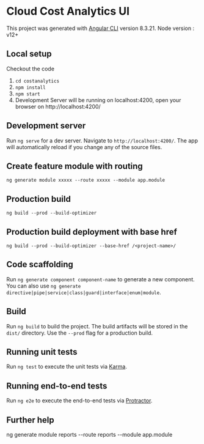# Cloud Cost Analytics UI

This project was generated with [Angular CLI](https://github.com/angular/angular-cli) version 8.3.21.
Node version : v12+

## Local setup
Checkout the code 
1. `cd costanalytics`
2. `npm install`
3. `npm start`
4. Development Server will be running on localhost:4200, open your browser on http://localhost:4200/

## Development server

Run `ng serve` for a dev server. Navigate to `http://localhost:4200/`. The app will automatically reload if you change any of the source files.

## Create feature module with routing
`ng generate module xxxxx --route xxxxx --module app.module`

## Production build
`ng build --prod --build-optimizer`

## Production build deployment with base href
`ng build --prod --build-optimizer --base-href /<project-name>/`


## Code scaffolding

Run `ng generate component component-name` to generate a new component. You can also use `ng generate directive|pipe|service|class|guard|interface|enum|module`.

## Build

Run `ng build` to build the project. The build artifacts will be stored in the `dist/` directory. Use the `--prod` flag for a production build.

## Running unit tests

Run `ng test` to execute the unit tests via [Karma](https://karma-runner.github.io).

## Running end-to-end tests

Run `ng e2e` to execute the end-to-end tests via [Protractor](http://www.protractortest.org/).

## Further help

ng generate module reports --route reports --module app.module
